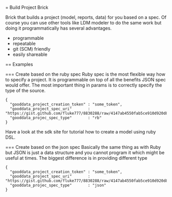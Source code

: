 = Build Project Brick

Brick that builds a project (model, reports, data) for you based on a spec. Of course you can use other tools like LDM modeler to do the same work but doing it programmatically has several advantages.

* programmable
* repeatable
* git (SCM) friendly
* easily shareable

== Examples

=== Create based on the ruby spec
Ruby spec is the most flexible way how to specify a project. It is programmable on top of all the benefits JSON spec would offer. The most important thing in params is to correctly specify the type of the source.

    {
      "gooddata_project_creation_token" : "some_token",
      "gooddata_project_spec_uri"       : "https://gist.github.com/fluke777/8830288/raw/4147ab4550fab5ce910d920d8d5bb149314e15fc/model.rb",
      "gooddata_projec_spec_type"       : "rb"
    }

Have a look at the sdk site for tutorial how to create a model using ruby DSL.

=== Create based on the json spec
Basically the same thing as with Ruby but JSON is just a data structure and you cannot program it which might be useful at times. The biggest difference is in providing different type

    {
      "gooddata_project_creation_token" : "some_token",
      "gooddata_project_spec_uri"       : "https://gist.github.com/fluke777/8830288/raw/4147ab4550fab5ce910d920d8d5bb149314e15fc/model.json",
      "gooddata_projec_spec_type"       : "json"
    }
    
